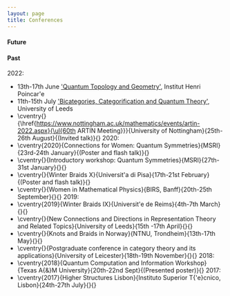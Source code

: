 ```yaml
---
layout: page
title: Conferences
---
```


#### Future

#### Past
2022:
- 13th-17th June ['Quantum Topology and Geometry'](https://www.mathconf.org/qtg2022), Institut Henri Poincar\'e
- 11th-15th July ['Bicategories, Categorification and Quantum Theory'](https://conferences.leeds.ac.uk/bcqt2022/), University of Leeds
- \cventry{}{\href{https://www.nottingham.ac.uk/mathematics/events/artin-2022.aspx}{\ul{60th ARTIN Meeting}}}{University of Nottingham}{25th-26th August}{(Invited talk)}{}
2020:
- \cventry{2020}{Connections for Women: Quantum Symmetries}{MSRI}{23rd-24th January}{(Poster and flash talk)}{}
- \cventry{}{Introductory workshop: Quantum Symmetries}{MSRI}{27th-31st January}{}{}
- \cventry{}{Winter Braids X}{Universit\'a di Pisa}{17th-21st February}{(Poster and flash talk)}{}
- \cventry{}{Women in Mathematical Physics}{BIRS, Banff}{20th-25th September}{}{}
2019:
- \cventry{2019}{Winter Braids IX}{Universit\'e de Reims}{4th-7th March}{}{}
- \cventry{}{New Connections and Directions in Representation Theory and Related Topics}{University of Leeds}{15th -17th April}{}{}
- \cventry{}{Knots and Braids in Norway}{NTNU, Trondheim}{13th-17th May}{}{}
- \cventry{}{Postgraduate conference in category theory and its applications}{University of Leicester}{18th-19th November}{}{}
2018:
- \cventry{2018}{Quantum Computation and Information Workshop}{Texas A{\&}M University}{20th-22nd Sept}{(Presented poster)}{}
2017:
- \cventry{2017}{Higher Structures Lisbon}{Instituto Superior T{\'e}cnico, Lisbon}{24th-27th July}{}{}
